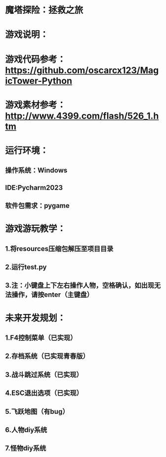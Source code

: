 # 魔塔探险：拯救之旅
# 游戏说明：
# 游戏代码参考：https://github.com/oscarcx123/MagicTower-Python
# 游戏素材参考：http://www.4399.com/flash/526_1.htm
# 运行环境：
## 操作系统：Windows
## IDE:Pycharm2023
## 软件包需求：pygame

# 游戏游玩教学：
## 1.将resources压缩包解压至项目目录
## 2.运行test.py
## 3.注：小键盘上下左右操作人物，空格确认，如出现无法操作，请按enter（主键盘）

# 未来开发规划：
## 1.F4控制菜单（已实现）
## 2.存档系统（已实现青春版）
## 3.战斗跳过系统（已实现）
## 4.ESC退出选项（已实现）
## 5.飞跃地图（有bug）
## 6.人物diy系统
## 7.怪物diy系统
